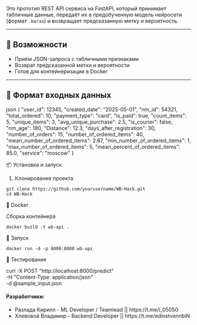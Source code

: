 Это прототип REST API сервиса на FastAPI, который принимает табличные данные, передаёт их в предобученную модель нейросети (формат `.keras`) и возвращает предсказанную метку и вероятность.

---

## 🚀 Возможности

- Приём JSON-запроса с табличными признаками   
- Возврат предсказанной метки и вероятности  
- Готов для контейнеризации в Docker  

---

## 🧠 Формат входных данных

json
{
  "user_id": 12345,
  "created_date": "2025-05-01",
  "nm_id": 54321,
  "total_ordered": 10,
  "payment_type": "card",
  "is_paid": true,
  "count_items": 5,
  "unique_items": 3,
  "avg_unique_purchase": 2.5,
  "is_courier": false,
  "nm_age": 180,
  "Distance": 12.3,
  "days_after_registration": 30,
  "number_of_orders": 15,
  "number_of_ordered_items": 40,
  "mean_number_of_ordered_items": 2.67,
  "min_number_of_ordered_items": 1,
  "max_number_of_ordered_items": 5,
  "mean_percent_of_ordered_items": 85.0,
  "service": "moscow"
}

📦 Установка и запуск

1. Клонирование проекта

~~~
git clone https://github.com/yourusername/WB-Hack.git
cd WB-Hack
~~~

🐳 Docker

Сборка контейнера

~~~
docker build -t wb-api .
~~~

🚀 Запуск

~~~
docker run -d -p 8000:8000 wb-api
~~~

🔬 Тестирование

curl -X POST "http://localhost:8000/predict" \
     -H "Content-Type: application/json" \
     -d @sample_input.json


<h4>Разработчики:</h4>
<ul>
    <li>Разлада Кирилл -  ML Developer / Teamlead || https://t.me/i_05050</li>
    <li>Хлевовой Владимир - Backend Developer || https://t.me/edinstvennbiN</li>
</ul>
